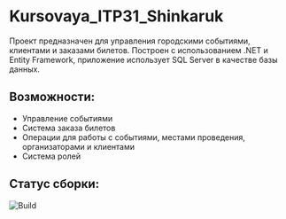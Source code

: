 # Kursovaya_ITP31_Shinkaruk

Проект предназначен для управления городскими событиями, клиентами и заказами билетов. Построен с использованием .NET и Entity Framework, приложение использует SQL Server в качестве базы данных.

## Возможности:
- Управление событиями
- Система заказа билетов
- Операции для работы с событиями, местами проведения, организаторами и клиентами
- Система ролей

## Статус сборки:
![Build](https://github.com/VladShinkaruk/Kursovaya_ITP31_Shinkaruk/actions/workflows/dotnet.yml/badge.svg)
